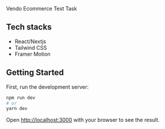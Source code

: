 Vendo Ecommerce Test Task

## Tech stacks

- React/Nextjs
- Tailwind CSS
- Framer Motion

## Getting Started

First, run the development server:

```bash
npm run dev
# or
yarn dev
```

Open [http://localhost:3000](http://localhost:3000) with your browser to see the result.
